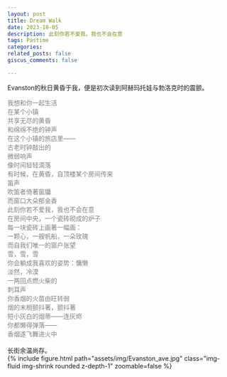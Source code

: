 ```yaml
---
layout: post
title: Dream Walk
date: 2023-10-05
description: 此刻你若不爱我，我也不会在意
tags: Pastime 
categories: 
related_posts: false
giscus_comments: false

---
```


Evanston的秋日黄昏于我，便是初次读到阿赫玛托娃与勃洛克时的震颤。

<style>
/* p { */
  line-height: 1.2;
/* } */
</style>

<span style="color: grey;">
我想和你一起生活<br>
在某个小镇<br>
共享无尽的黄昏<br>
和绵绵不绝的钟声<br>
在这个小镇的旅店里——<br>
古老时钟敲出的<br>
微弱响声<br>
像时间轻轻滴落<br>
</span>

<span style="color: grey;">
有时候，在黄昏，自顶楼某个房间传来<br>
笛声<br>
吹笛者倚著窗牖<br>
而窗口大朵郁金香<br>
此刻你若不爱我，我也不会在意<br>
在房间中央，一个瓷砖砌成的炉子<br>
每一块瓷砖上画著一幅画：<br>
一颗心，一艘帆船，一朵玫瑰<br>
而自我们唯一的窗户张望<br>
雪，雪，雪<br>
你会躺成我喜欢的姿势：慵懒<br>
淡然，冷漠<br>
一两回点燃火柴的<br>
刺耳声<br>
你香烟的火苗由旺转弱<br>
烟的末梢颤抖著，颤抖著<br>
短小灰白的烟蒂——连灰烬<br>
你都懒得弹落——<br>
香烟遂飞舞进火中<br>
</span>

<br>
长街余温尚存。
<style>
    /* Adjust the image size to zoom in to 60% */
    .img-shrink {
        width: 60%;
        height: auto;
    }
</style>

<div class="row mt-3">
    <div class="col-sm mt-3 mt-md-0">
        {% include figure.html path="assets/img/Evanston_ave.jpg" class="img-fluid img-shrink rounded z-depth-1" zoomable=false %}
    </div>

</div>
<!-- <div class="caption">
    A simple, elegant caption looks good between image rows, after each row, or doesn't have to be there at all.
</div>
 -->

